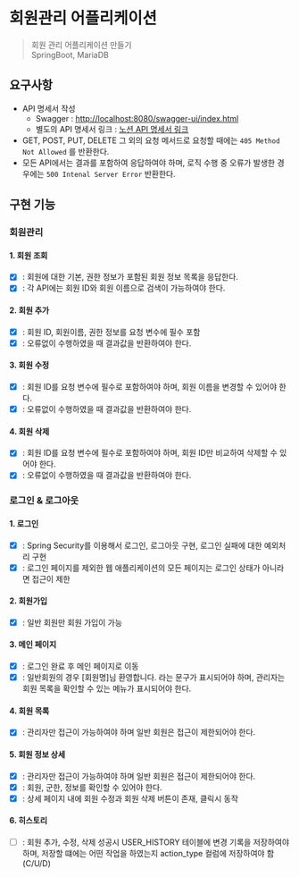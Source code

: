 # 회원관리 어플리케이션

> 회원 관리 어플리케이션 만들기   
> SpringBoot, MariaDB

## 요구사항 

- API 명세서 작성 
  - Swagger : [http://localhost:8080/swagger-ui/index.html](http://localhost:8080/swagger-ui/index.html)   
  - 별도의 API 명세서 링크 : [노션 API 명세서 링크](https://www.notion.so/API-6ba7975c556e42f3b45300d4298d3483)
- GET, POST, PUT, DELETE 그 외의 요청 메서드로 요청할 때에는 `405 Method Not Allowed` 를 반환한다. 
- 모든 API에서는 결과를 포함하여 응답하여야 하며, 로직 수행 중 오류가 발생한 경우에는 `500 Intenal Server Error` 반환한다.  

## 구현 기능 

### 회원관리

#### 1. 회원 조회

- [X] : 회원에 대한 기본, 권한 정보가 포함된 회원 정보 목록을 응답한다.   
- [X] : 각 API에는 회원 ID와 회원 이름으로 검색이 가능하여야 한다. 

#### 2. 회원 추가

- [X] : 회원 ID, 회원이름, 권한 정보를 요청 변수에 필수 포함
- [X] : 오류없이 수행하였을 때 결과값을 반환하여야 한다. 

#### 3. 회원 수정

- [X] : 회원 ID를 요청 변수에 필수로 포함하여야 하며, 회원 이름을 변경할 수 있어야 한다.
- [X] : 오류없이 수행하였을 때 결과값을 반환하여야 한다.

#### 4. 회원 삭제 

- [X] : 회원 ID를 요청 변수에 필수로 포함하여야 하며, 회원 ID만 비교하여 삭제할 수 있어야 한다.
- [X] : 오류없이 수행하였을 때 결과값을 반환하여야 한다.

### 로그인 & 로그아웃

#### 1. 로그인
- [X] : Spring Security를 이용해서 로그인, 로그아웃 구현, 로그인 실패에 대한 예외처리 구현
- [X] : 로그인 페이지를 제외한 웹 애플리케이션의 모든 페이지는 로그인 상태가 아니라면 접근이 제한

#### 2. 회원가입
- [X] : 일반 회원만 회원 가입이 가능

#### 3. 메인 페이지
- [X] : 로그인 완료 후 메인 페이지로 이동 
- [X] : 일반회원의 경우 [회원명]님 환영합니다. 라는 문구가 표시되어야 하며, 관리자는 회원 목록을 확인할 수 있는 메뉴가 표시되어야 한다. 

#### 4. 회원 목록 
- [X] : 관리자만 접근이 가능하여야 하며 일반 회원은 접근이 제한되어야 한다. 

#### 5. 회원 정보 상세 
- [X] : 관리자만 접근이 가능하여야 하며 일반 회원은 접근이 제한되어야 한다.
- [X] : 회원, 군한, 정보를 확인할 수 있어야 한다.
- [X] : 상세 페이지 내에 회원 수정과 회원 삭제 버튼이 존재, 클릭시 동작

#### 6. 히스토리 
- [ ] :  회원 추가, 수정, 삭제 성공시 USER_HISTORY 테이블에 변경 기록을 저장하여야 하며, 저장할 떄에는 어떤 작업을 하였는지 action_type 컬럼에 저장하여야 함    
  (C/U/D)